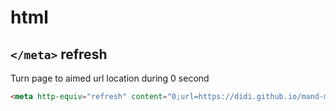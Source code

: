 # html

## `</meta>` refresh
Turn page to aimed url location during 0 second
```html
<meta http-equiv="refresh" content="0;url=https://didi.github.io/mand-mobile"> 
```